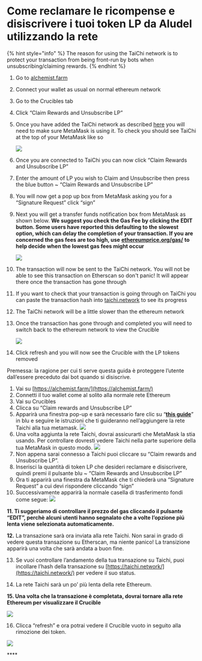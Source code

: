 # Come reclamare le ricompense e disiscrivere i tuoi token LP da Aludel utilizzando la rete

{% hint style="info" %}
The reason for using the TaiChi network is to protect your transaction from being front-run by bots when unsubscribing/claiming rewards.
{% endhint %}

1. Go to [alchemist.farm](https://alchemist.farm)
2. Connect your wallet as usual on normal ethereum network
3. Go to the Crucibles tab
4. Click “Claim Rewards and Unsubscribe LP” 
5. Once you have added the TaiChi network as described [here](https://github.com/Taichi-Network/docs/blob/master/sendPriveteTx_tutorial.md) you will need to make sure MetaMask is using it. To check you should see TaiChi at the top of your MetaMask like so

   ![](https://i.imgur.com/kszVVbq.png)

6. Once you are connected to TaiChi you can now click “Claim Rewards and Unsubscribe LP”
7. Enter the amount of LP you wish to Claim and Unsubscribe then press the blue button ~ “Claim Rewards and Unsubscribe LP”
8. You will now get a pop up box from MetaMask asking you for a “Signature Request” click “sign”
9. Next you will get a transfer funds notification box from MetaMask as shown below. **We suggest you check the Gas Fee by clicking the EDIT button.  Some users have reported this defaulting to the slowest option, which can delay the completion of your transaction. If you are concerned the gas fees are too high, use** [**ethereumprice.org/gas/**](https://ethereumprice.org/gas/) **to help decide when the lowest gas fees might occur**

   ![](https://i.imgur.com/FKnztJS.png)

10. The transaction will now be sent to the TaiChi network. You will not be able to see this transaction on Etherscan so don't panic! It will appear there once the transaction has gone through
11. If you want to check that your transaction is going through on TaiChi you can paste the transaction hash into [taichi.network](https://taichi.network/) to see its progress
12. The TaiChi network will be a little slower than the ethereum network
13. Once the transaction has gone through and completed you will need to switch back to the ethereum network to view the Crucible

    ![](https://i.imgur.com/fcPY6Zp.png) 

14. Click refresh and you will now see the Crucible with the LP tokens removed



Premessa: la ragione per cui ti serve questa guida è proteggere l’utente dall’essere preceduto dai bot quando si disiscrive.

1. Vai su [https://alchemist.farm/](https://alchemist.farm/)
2. Connetti il tuo wallet come al solito alla normale rete Ethereum
3. Vai su Crucibles
4. Clicca su “Claim rewards and Unsubscribe LP”
5. Apparirà una finestra pop-up e sarà necessario fare clic su “[**this guide**](https://github.com/Taichi-Network/docs/blob/master/sendPriveteTx_tutorial.md)” in blu e seguire le istruzioni che ti guideranno nell’aggiungere la rete Taichi alla tua metamask.  ![](https://i.imgur.com/DobQofv.png)
6. Una volta aggiunta la rete Taichi, dovrai assicurarti che MetaMask la stia usando. Per controllare dovresti vedere Taichi nella parte superiore della tua MetaMask in questo modo.  ![](https://i.imgur.com/7ikfToc.png)
7. Non appena sarai connesso a Taichi puoi cliccare su “Claim rewards and Unsubscribe LP”.
8. Inserisci la quantità di token LP che desideri reclamare e disiscrivere, quindi premi il pulsante blu ~ “Claim Rewards and Unsubscribe LP”
9. Ora ti apparirà una finestra da MetaMask che ti chiederà una “Signature Request” a cui devi rispondere cliccando “sign”
10. Successivamente apparirà la normale casella di trasferimento fondi come segue:  ![](https://i.imgur.com/OxQx4Ib.png)

**11. Ti suggeriamo di controllare il prezzo del gas cliccando il pulsante “EDIT”, perchè alcuni utenti hanno segnalato che a volte l’opzione piú lenta viene selezionata automaticamente.**

**12.** La transazione sarà ora inviata alla rete Taichi. Non sarai in grado di vedere questa transazione su Etherscan, ma niente panico! La transizione apparirà una volta che sarà andata a buon fine.

13. Se vuoi controllare l’andamento della tua transazione su Taichi, puoi incollare l’hash della transazione su [https://taichi.network/](https://taichi.network/) per vedere il suo status.

14. La rete Taichi sarà un po’ più lenta della rete Ethereum.

**15. Una volta che la transazione è completata, dovrai tornare alla rete Ethereum per visualizzare il Crucible**

![](https://i.imgur.com/fkUmWBV.png)

16. Clicca “refresh” e ora potrai vedere il Crucible vuoto in seguito alla rimozione dei token.

![](https://i.imgur.com/1qYnaqi.png)

\*\*\*\*

